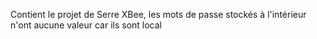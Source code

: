 Contient le projet de Serre XBee, les mots de passe stockés à l'intérieur n'ont aucune valeur car ils sont local
